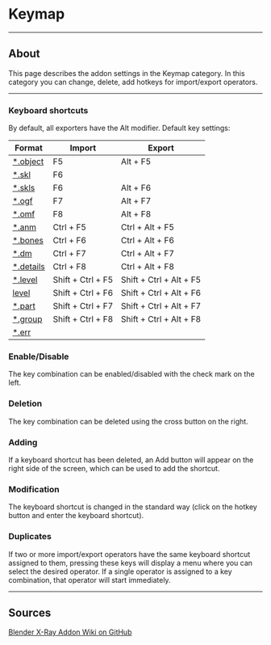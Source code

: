 # Keymap

___

## About

This page describes the addon settings in the Keymap category. In this category you can change, delete, add hotkeys for import/export operators.

___

### Keyboard shortcuts

By default, all exporters have the Alt modifier. Default key settings:

| Format | Import | Export |
|---|---|---|
| [*.object](../../../reference/file-formats/models/object.md) | F5 | Alt + F5 |
| [*.skl](../../../reference/file-formats/animations/skl-skls.md) | F6 |  |
| [*.skls](../../../reference/file-formats/animations/skl-skls.md) | F6 | Alt + F6 |
| [*.ogf](../../../reference/file-formats/models/ogf.md) | F7 | Alt + F7 |
| [*.omf](../../../reference/file-formats/animations/omf.md) | F8 | Alt + F8 |
| [*.anm](../../../reference/file-formats/animations/anm.md) | Ctrl + F5 | Ctrl + Alt + F5 |
| [*.bones](../../../reference/file-formats/models/bones.md) | Ctrl + F6 | Ctrl + Alt + F6 |
| [*.dm](../../../reference/file-formats/models/dm.md) | Ctrl + F7 | Ctrl + Alt + F7 |
| [*.details](../../../reference/file-formats/game-levels/details.md) | Ctrl + F8 | Ctrl + Alt + F8 |
| [*.level](../../../reference/file-formats/game-levels/dot-level.md) | Shift + Ctrl + F5 | Shift + Ctrl + Alt + F5 |
| [level](../../../reference/file-formats/game-levels/level.md) | Shift + Ctrl + F6 | Shift + Ctrl + Alt + F6 |
| [*.part](../../../reference/file-formats/game-levels/part.md) | Shift + Ctrl + F7 | Shift + Ctrl + Alt + F7 |
| [*.group](../../../reference/file-formats/models/group.md) | Shift + Ctrl + F8 | Shift + Ctrl + Alt + F8 |
| [*.err](../../../reference/file-formats/game-levels/err.md) |  |  |

### Enable/Disable

The key combination can be enabled/disabled with the check mark on the left.

### Deletion

The key combination can be deleted using the cross button on the right.

### Adding

If a keyboard shortcut has been deleted, an Add button will appear on the right side of the screen, which can be used to add the shortcut.

### Modification

The keyboard shortcut is changed in the standard way (click on the hotkey button and enter the keyboard shortcut).

### Duplicates

If two or more import/export operators have the same keyboard shortcut assigned to them, pressing these keys will display a menu where you can select the desired operator. If a single operator is assigned to a key combination, that operator will start immediately.

___

## Sources

[Blender X-Ray Addon Wiki on GitHub](https://github.com/PavelBlend/blender-xray/wiki/Preferences-Keymap)
